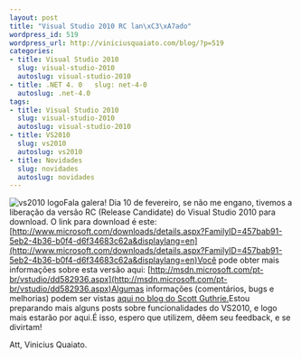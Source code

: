 ```yaml
--- 
layout: post
title: "Visual Studio 2010 RC lan\xC3\xA7ado"
wordpress_id: 519
wordpress_url: http://viniciusquaiato.com/blog/?p=519
categories: 
- title: Visual Studio 2010
  slug: visual-studio-2010
  autoslug: visual-studio-2010
- title: .NET 4. 0   slug: net-4-0
  autoslug: .net-4.0
tags: 
- title: Visual Studio 2010
  slug: visual-studio-2010
  autoslug: visual-studio-2010
- title: VS2010
  slug: vs2010
  autoslug: vs2010
- title: Novidades
  slug: novidades
  autoslug: novidades
---
```

![vs2010 logo](http://viniciusquaiato.com/images_posts/vs2010_logo.png "vs2010 logo")Fala galera! Dia 10 de fevereiro, se não me engano, tivemos a liberação da versão RC (Release Candidate) do Visual Studio 2010 para download. O link para download é este: [http://www.microsoft.com/downloads/details.aspx?FamilyID=457bab91-5eb2-4b36-b0f4-d6f34683c62a&displaylang=en](http://www.microsoft.com/downloads/details.aspx?FamilyID=457bab91-5eb2-4b36-b0f4-d6f34683c62a&displaylang=en)Você pode obter mais informações sobre esta versão aqui: [http://msdn.microsoft.com/pt-br/vstudio/dd582936.aspx](http://msdn.microsoft.com/pt-br/vstudio/dd582936.aspx)Algumas informações (comentários, bugs e melhorias) podem ser vistas [aqui no blog do Scott Guthrie.](http://weblogs.asp.net/scottgu/archive/2010/02/08/vs-2010-net-4-release-candidate.aspx)Estou preparando mais alguns posts sobre funcionalidades do VS2010, e logo mais estarão por aqui.É isso, espero que utilizem, dêem seu feedback, e se divirtam!

Att,
Vinicius Quaiato.
